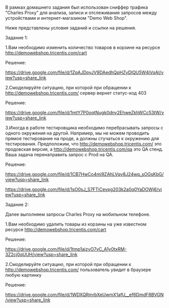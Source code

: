 В рамках домашнего задания был использован сниффер трафика "Charles Proxy" для анализа, записи и отслеживания запросов между устройствами и интернет-магазином "Demo Web Shop".

Ниже представлены условия заданий и ссылки на решения.


Задание 1:


1.Вам необходимо изменить количество товаров в корзине на ресурсе http://demowebshop.tricentis.com/cart 

Решение: 

https://drive.google.com/file/d/1ZpAJDpyJV9DAedhQpHZyDlQU5W4iVqAI/view?usp=share_link

2.Смоделируйте ситуацию, при которой при обращении к http://demowebshop.tricentis.com/ сервер вернет статус-код 403

Решение: 

https://drive.google.com/file/d/1mtY7P0oqtNugk0dny2EhweZkhWCc53tW/view?usp=share_link


3.Иногда в работе тестировщика необходимо перебрасывать запросы с одного окружения на другой. Например, мы не можем проводить прямое тестирование на проде, а должны стучаться к окружению для тестирования. Предположим, что http://demowebshop.tricentis.com/ это продовская версия, а http://demowebshop.tricentis.com/qa это QA стенд. Ваша задача перенаправить запрос с Prod на QA.

Решение: 

https://drive.google.com/file/d/1CB7HwCo4mi9ZAhLVqv8J24wq_sOGsKbG/view?usp=share_link

https://drive.google.com/file/d/1sO0sJ_S7FTiCevpg203k2a0q0YaDOWj6/view?usp=share_link


Задание 2:


Далее выполняем запросы Charles Proxy на мобильном телефоне.


1.Вам необходимо удалить товары из корзины на уже известном ресурсе http://demowebshop.tricentis.com/cart

Решение:

https://drive.google.com/file/d/1tmp1ajzyO7vC_A1y0txRM-3Z2cj0qUUH/view?usp=share_link


2.Смоделируйте ситуацию, при которой при обращении к http://demowebshop.tricentis.com/ пользователь увидит в браузере любую картинку

Решение:

https://drive.google.com/file/d/1WDXQRmrbXeUwmX1afU__ef6DmdF8BVGN/view?usp=share_link

